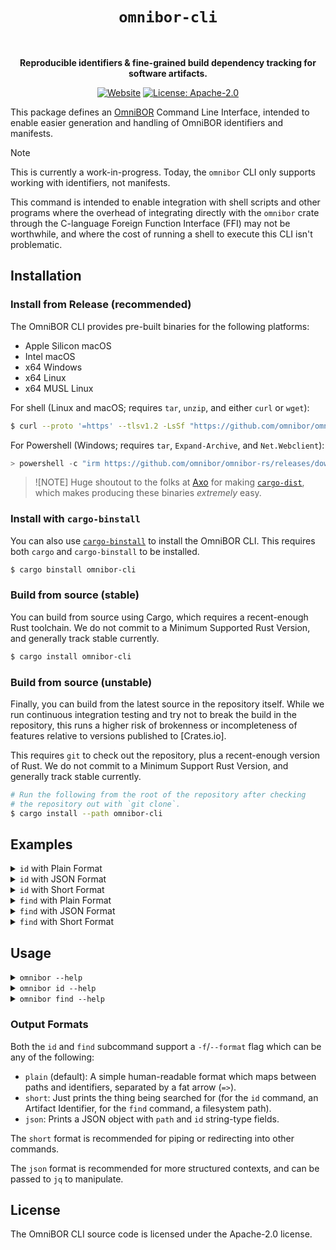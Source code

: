 
<div align="center">

# `omnibor-cli`

<br>

__Reproducible identifiers &amp; fine-grained build dependency tracking for software artifacts.__

[![Website](https://img.shields.io/badge/website-omnibor.io-blue)](https://omnibor.io) [![License: Apache-2.0](https://img.shields.io/badge/license-Apache--2.0-blue)](https://github.com/omnibor/omnibor-rs/blob/main/LICENSE)

</div>

This package defines an [OmniBOR] Command Line Interface, intended to enable
easier generation and handling of OmniBOR identifiers and manifests.

> [!NOTE]
> This is currently a work-in-progress. Today, the `omnibor` CLI only supports
> working with identifiers, not manifests.

This command is intended to enable integration with shell scripts and other
programs where the overhead of integrating directly with the `omnibor` crate
through the C-language Foreign Function Interface (FFI) may not be worthwhile,
and where the cost of running a shell to execute this CLI isn't problematic.

## Installation

### Install from Release (recommended)

The OmniBOR CLI provides pre-built binaries for the following platforms:

- Apple Silicon macOS
- Intel macOS
- x64 Windows
- x64 Linux
- x64 MUSL Linux

For shell (Linux and macOS; requires `tar`, `unzip`, and either `curl` or `wget`):

```sh
$ curl --proto '=https' --tlsv1.2 -LsSf "https://github.com/omnibor/omnibor-rs/releases/download/omnibor-cli-v0.6.0/omnibor-cli-installer.sh" | sh
```

For Powershell (Windows; requires `tar`, `Expand-Archive`, and `Net.Webclient`):

```powershell
> powershell -c "irm https://github.com/omnibor/omnibor-rs/releases/download/omnibor-cli-v0.6.0/omnibor-cli-installer.ps1 | iex"
```

> ![NOTE]
> Huge shoutout to the folks at [Axo] for making [`cargo-dist`], which makes
> producing these binaries _extremely_ easy.

### Install with `cargo-binstall`

You can also use [`cargo-binstall`] to install the OmniBOR CLI. This requires
both `cargo` and `cargo-binstall` to be installed.

```sh
$ cargo binstall omnibor-cli
```

### Build from source (stable)

You can build from source using Cargo, which requires a recent-enough
Rust toolchain. We do not commit to a Minimum Supported Rust Version,
and generally track stable currently.

```sh
$ cargo install omnibor-cli
```

### Build from source (unstable)

Finally, you can build from the latest source in the repository itself.
While we run continuous integration testing and try not to break the
build in the repository, this runs a higher risk of brokenness or
incompleteness of features relative to versions published to [Crates.io].

This requires `git` to check out the repository, plus a recent-enough
version of Rust. We do not commit to a Minimum Support Rust Version,
and generally track stable currently.

```sh
# Run the following from the root of the repository after checking
# the repository out with `git clone`.
$ cargo install --path omnibor-cli
```

## Examples


<details>
<summary><code>id</code> with Plain Format</summary>

```sh
$ omnibor id Cargo.toml
# Cargo.toml => gitoid:blob:sha256:c54d66281dea2bf213083f9bd3345d89dc6657fa554b1c9ef14cfe4bab14893f
```
</details>



<details>
<summary><code>id</code> with JSON Format</summary>

```sh
$ omnibor id Cargo.toml -f json
# {"id":"gitoid:blob:sha256:c54d66281dea2bf213083f9bd3345d89dc6657fa554b1c9ef14cfe4bab14893f","path":"Cargo.toml"}
```
</details>



<details>
<summary><code>id</code> with Short Format</summary>

```sh
$ omnibor id Cargo.toml -f short
# gitoid:blob:sha256:c54d66281dea2bf213083f9bd3345d89dc6657fa554b1c9ef14cfe4bab14893f
```
</details>



<details>
<summary><code>find</code> with Plain Format</summary>

```sh
$ omnibor find gitoid:blob:sha256:c54d66281dea2bf213083f9bd3345d89dc6657fa554b1c9ef14cfe4bab14893f .
# gitoid:blob:sha256:c54d66281dea2bf213083f9bd3345d89dc6657fa554b1c9ef14cfe4bab14893f => ./Cargo.toml
```
</details>



<details>
<summary><code>find</code> with JSON Format</summary>

```sh
$ omnibor find gitoid:blob:sha256:c54d66281dea2bf213083f9bd3345d89dc6657fa554b1c9ef14cfe4bab14893f . -f json
# {"id":"gitoid:blob:sha256:c54d66281dea2bf213083f9bd3345d89dc6657fa554b1c9ef14cfe4bab14893f","path":"./Cargo.toml"}
```
</details>



<details>
<summary><code>find</code> with Short Format</summary>

```sh
$ omnibor find gitoid:blob:sha256:c54d66281dea2bf213083f9bd3345d89dc6657fa554b1c9ef14cfe4bab14893f . -f short
# ./Cargo.toml
```
</details>

## Usage

<details>
<summary><code>omnibor --help</code></summary>

```
Usage: omnibor [OPTIONS] <COMMAND>

Commands:
  id    For files, prints their Artifact ID. For directories, recursively prints IDs for all files under it
  find  Find file matching an Artifact ID
  help  Print this message or the help of the given subcommand(s)

Options:
  -b, --buffer <BUFFER>  How many print messages to buffer at one time, tunes printing perf
  -h, --help             Print help
  -V, --version          Print version
```
</details>

<details>
<summary><code>omnibor id --help</code></summary>

```
For files, prints their Artifact ID. For directories, recursively prints IDs for all files under it

Usage: omnibor id [OPTIONS] <PATH>

Arguments:
  <PATH>  Path to identify

Options:
  -f, --format <FORMAT>  Output format (can be "plain", "short", or "json") [default: plain]
  -H, --hash <HASH>      Hash algorithm (can be "sha256") [default: sha256]
  -h, --help             Print help
```
</details>

<details>
<summary><code>omnibor find --help</code></summary>

```
Find file matching an Artifact ID

Usage: omnibor find [OPTIONS] <URL> <PATH>

Arguments:
  <URL>   `gitoid` URL to match
  <PATH>  The root path to search under

Options:
  -f, --format <FORMAT>  Output format (can be "plain", "short", or "json") [default: plain]
  -h, --help             Print help
```
</details>

### Output Formats

Both the `id` and `find` subcommand support a `-f`/`--format` flag which can be
any of the following:

- `plain` (default): A simple human-readable format which maps between
  paths and identifiers, separated by a fat arrow (`=>`).
- `short`: Just prints the thing being searched for (for the `id` command, an
  Artifact Identifier, for the `find` command, a filesystem path).
- `json`: Prints a JSON object with `path` and `id` string-type fields.

The `short` format is recommended for piping or redirecting into other commands.

The `json` format is recommended for more structured contexts, and can be
passed to `jq` to manipulate.

## License

The OmniBOR CLI source code is licensed under the Apache-2.0 license.

[OmniBOR]: https://omnibor.io
[release]: https://github.com/omnibor/omnibor-rs/releases
[Axo]: https://axo.dev/
[`cargo-dist`]: https://github.com/axodotdev/cargo-dist
[`cargo-binstall`]: https://github.com/cargo-bins/cargo-binstall
